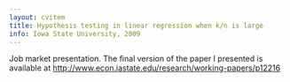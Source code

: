 ```yaml
---
layout: cvitem
title: Hypothesis testing in linear regression when k/n is large
info: Iowa State University, 2009
---
```

Job market presentation.  The final version of the paper I presented is available at
<http://www.econ.iastate.edu/research/working-papers/p12216>

<!--  LocalWords:  cvitem dbframe SQL DBI noweb rw tord backend noweb's totex
 -->
<!--  LocalWords:  GPL
 -->
